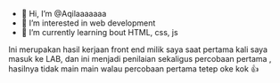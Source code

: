 - 👋 Hi, I’m @Aqilaaaaaaa
- 👀 I’m interested in web development
- 🌱 I’m currently learning bout HTML, css, js

Ini merupakan hasil kerjaan front end milik saya saat pertama kali saya masuk ke LAB, dan ini menjadi penilaian sekaligus percobaan pertama , hasilnya tidak main main walau percobaan pertama tetep oke kok 👍
<!---
Aqilaaaaaaa/Aqilaaaaaaa is a ✨ special ✨ repository because its `README.md` (this file) appears on your GitHub profile.
You can click the Preview link to take a look at your changes.
--->
